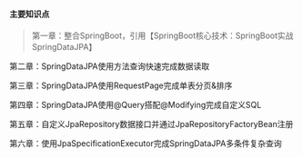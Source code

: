 #### 主要知识点
> 第一章：整合SpringBoot，引用【SpringBoot核心技术：SpringBoot实战SpringDataJPA】

第二章：SpringDataJPA使用方法查询快速完成数据读取

第三章：SpringDataJPA使用RequestPage完成单表分页&排序

第四章：SpringDataJPA使用@Query搭配@Modifying完成自定义SQL

第五章：自定义JpaRepository数据接口并通过JpaRepositoryFactoryBean注册

第六章：使用JpaSpecificationExecutor完成SpringDataJPA多条件复杂查询